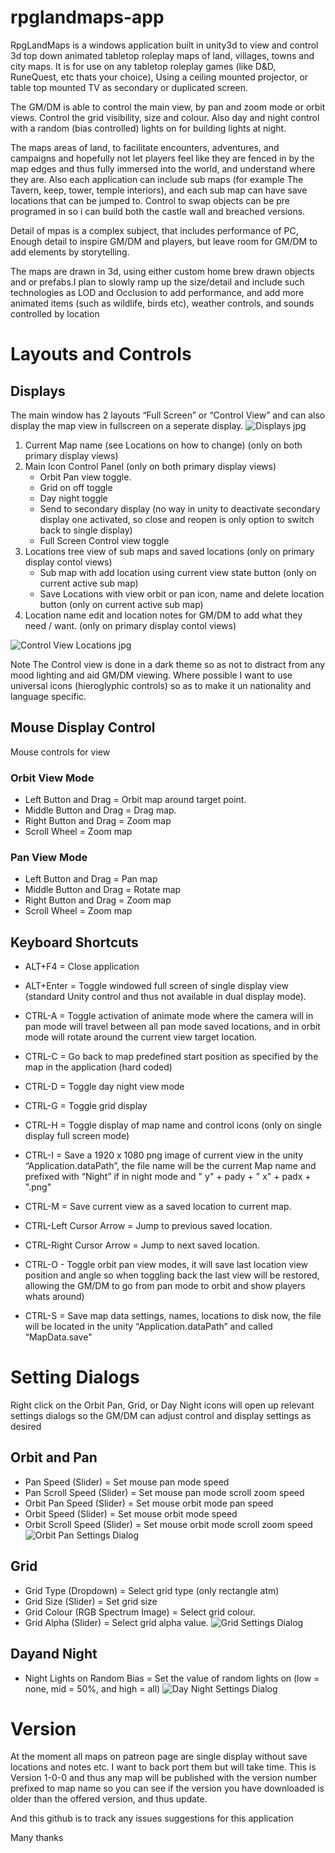 # rpglandmaps-app
RpgLandMaps is a windows application built in unity3d to view and control 3d top down animated tabletop roleplay maps of land, villages, towns and city maps. It is for use on any tabletop roleplay games (like D&D, RuneQuest, etc thats your choice), Using a ceiling mounted projector, or table top mounted TV as secondary or duplicated screen. 

The GM/DM is able to control the main view, by pan and zoom mode or orbit views. Control the grid visibility, size and colour. Also day and night control with a random (bias controlled) lights on for building lights at night.

The maps areas of land, to facilitate encounters, adventures, and campaigns and hopefully not let players feel like they are fenced in by the map edges and thus fully immersed into the world, and understand where they are. Also each application can include sub maps (for example The Tavern, keep, tower, temple interiors), and each sub map can have save locations that can be jumped to. Control to swap objects can be pre programed in so i can build both the castle wall and breached versions.

Detail of mpas is a complex subject, that includes performance of PC, Enough detail to inspire GM/DM and players, but leave room for GM/DM to add elements by storytelling.

The maps are drawn in 3d, using either custom home brew drawn objects and or prefabs.I plan to slowly ramp up the size/detail and include such technologies as LOD and Occlusion to add performance, and add more animated items (such as wildlife, birds etc), weather controls, and sounds controlled by location

# Layouts and Controls
## Displays
The main window has 2 layouts “Full Screen” or “Control View” and can also display the map view in fullscreen on a seperate display. 
![Displays jpg](https://github.com/rpglandmaps/rpglandmaps-app/blob/master/displays.jpg?raw=true)

1. Current Map name (see Locations on how to change) (only on both primary display views)
2. Main Icon Control Panel (only on both primary display views)
   - Orbit Pan view toggle.
   - Grid on off toggle
   - Day night toggle
   - Send to secondary display (no way in unity to deactivate secondary display one activated, so close and reopen is only option to switch back to single display)
   - Full Screen Control view toggle
3. Locations tree view of sub maps and saved locations (only on primary display contol views)
   - Sub map with add location using current view state button (only on current active sub map)
   - Save Locations with view orbit or pan icon, name and delete location button (only on current active sub map)
4. Location name edit and location notes for GM/DM to add what they need / want. (only on primary display contol views)

![Control View Locations jpg](https://github.com/rpglandmaps/rpglandmaps-app/blob/master/Layout%20Control%20View.JPG?raw=true)

Note
The Control view is done in a dark theme so as not to distract from any mood lighting and aid GM/DM viewing.
Where possible I want to use universal icons (hieroglyphic controls) so as to make it un nationality and language specific.
## Mouse Display Control
Mouse controls for view 
### Orbit View Mode
- Left Button and Drag = Orbit map around target point.
- Middle Button and Drag = Drag map.
- Right Button and Drag = Zoom map
- Scroll Wheel = Zoom map
### Pan View Mode
- Left Button and Drag = Pan map
- Middle Button and Drag = Rotate map
- Right Button and Drag = Zoom map
- Scroll Wheel = Zoom map
## Keyboard Shortcuts
- ALT+F4 = Close application
- ALT+Enter = Toggle windowed full screen of single display view (standard Unity control and thus not available in dual display mode).

- CTRL-A = Toggle activation of animate mode where the camera will in pan mode will travel between all pan mode saved locations, and in orbit mode will rotate around the current view target location.
- CTRL-C = Go back to map predefined start position as specified by the map in the application (hard coded)
- CTRL-D = Toggle day night view mode
- CTRL-G = Toggle grid display
- CTRL-H = Toggle display of map name and control icons (only on single display full screen mode)
- CTRL-I = Save a 1920 x 1080 png image of current view in the unity “Application.dataPath”, the file name will be the current Map name and prefixed with “Night” if in night mode and " y" + pady + " x" + padx + ".png"
- CTRL-M = Save current view as a saved location to current map.
- CTRL-Left Cursor Arrow = Jump to previous saved location.
- CTRL-Right Cursor Arrow = Jump to next saved location.
- CTRL-O - Toggle orbit pan view modes, it will save last location view position and angle so when toggling back the last view will be restored, allowing the GM/DM to go from pan mode to orbit and show players whats around)
- CTRL-S = Save map data settings, names, locations to disk now, the file will be located in the unity “Application.dataPath” and called “MapData.save"

# Setting Dialogs
Right click on the Orbit Pan, Grid, or Day Night icons will open up relevant settings dialogs so the GM/DM can adjust control and display settings as desired
## Orbit and Pan
- Pan Speed (Slider) = Set mouse pan mode speed
- Pan Scroll Speed (Slider) = Set mouse pan mode scroll zoom speed
- Orbit Pan Speed (Slider) = Set mouse orbit mode pan speed
- Orbit Speed (Slider) = Set mouse orbit mode speed
- Orbit Scroll Speed (Slider) = Set mouse orbit mode scroll zoom speed
![Orbit Pan Settings Dialog](https://github.com/rpglandmaps/rpglandmaps-app/blob/master/Settings%20Orbit%20Pan.JPG?raw=true)
## Grid
- Grid Type (Dropdown) = Select grid type (only rectangle atm)
- Grid Size (Slider) = Set grid size
- Grid Colour (RGB Spectrum Image) = Select grid colour.
- Grid Alpha (Slider) = Select grid alpha value.
![Grid Settings Dialog](https://github.com/rpglandmaps/rpglandmaps-app/blob/master/Settings%20Grid.JPG?raw=true)
## Dayand Night
- Night Lights on Random Bias = Set the value of random lights on (low = none, mid = 50%, and high = all) 
![Day Night Settings Dialog](https://github.com/rpglandmaps/rpglandmaps-app/blob/master/Settings%20Day%20Night.JPG?raw=true)

# Version
At the moment all maps on patreon page are single display without save locations and notes etc. I want to back port them but will take time. This is Version 1-0-0 and thus any map will be published with the version number prefixed to map name so you can see if the version you have downloaded is older than the offered version, and thus update.

And this github is to track any issues suggestions for this application

Many thanks



